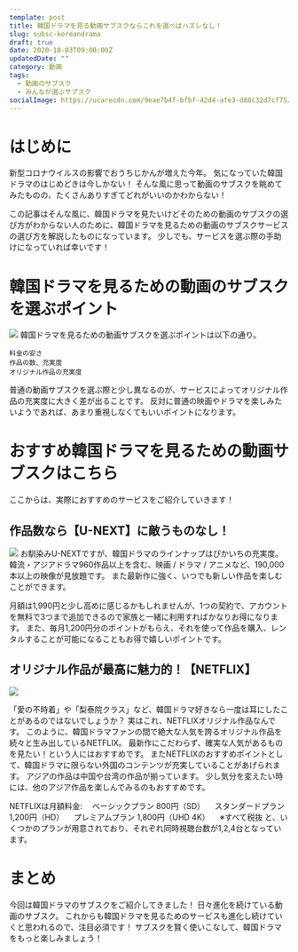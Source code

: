 ```yaml
---
template: post
title: 韓国ドラマを見る動画サブスクならこれを選べばハズレなし！
slug: subsc-koreandrama
draft: true
date: 2020-10-03T09:00:00Z
updatedDate: ""
category: 動画
tags:
  - 動画のサブスク
  - みんなが選ぶサブスク
socialImage: https://ucarecdn.com/9eae7b4f-bfbf-42d4-afe3-d88c32d7cf75/
---
```


# はじめに
新型コロナウイルスの影響でおうちじかんが増えた今年。
気になっていた韓国ドラマのはじめどきは今しかない！
そんな風に思って動画のサブスクを眺めてみたものの、たくさんありすぎてどれがいいのかわからない！

この記事はそんな風に、韓国ドラマを見たいけどそのための動画のサブスクの選び方がわからない人のために、韓国ドラマを見るための動画のサブスクサービスの選び方を解説したものになっています。
少しでも、サービスを選ぶ際の手助けになっていれば幸いです！


# 韓国ドラマを見るための動画のサブスクを選ぶポイント

![](https://ucarecdn.com/1ed4feaf-4e5b-404b-be4b-110e26db4f3e/)
韓国ドラマを見るための動画サブスクを選ぶポイントは以下の通り。

```
料金の安さ
作品の数、充実度
オリジナル作品の充実度
```

普通の動画サブスクを選ぶ際と少し異なるのが、サービスによってオリジナル作品の充実度に大きく差が出ることです。
反対に普通の映画やドラマを楽しみたいようであれば、あまり重視しなくてもいいポイントになります。

# おすすめ韓国ドラマを見るための動画サブスクはこちら
ここからは、実際におすすめのサービスをご紹介していきます！

## 作品数なら【U-NEXT】に敵うものなし！

![](https://ucarecdn.com/b4ecd126-e7fe-4b72-ab5f-1970ec9841cf/)
お馴染みU-NEXTですが、韓国ドラマのラインナップはぴかいちの充実度。
韓流・アジアドラマ960作品以上を含む、映画 / ドラマ / アニメなど、190,000本以上の映像が⾒放題です。
また最新作に強く、いつでも新しい作品を楽しむことができます。

   月額は1,990円と少し高めに感じるかもしれませんが、1つの契約で、アカウントを無料で3つまで追加できるので家族と一緒に利用すればかなりお得になります。
また、毎月1,200円分のポイントがもらえ、それを使って作品を購入、レンタルすることが可能になることもお得で嬉しいポイントです。

## オリジナル作品が最高に魅力的！【NETFLIX】

![](https://ucarecdn.com/cfdce30e-e3f0-47f3-a3a4-921d9cbc49cc/)

「愛の不時着」や「梨泰院クラス」など、韓国ドラマ好きなら一度は耳にしたことがあるのではないでしょうか？
実はこれ、NETFLIXオリジナル作品なんです。
このように、韓国ドラマファンの間で絶大な人気を誇るオリジナル作品を続々と生み出しているNETFLIX。
最新作にこだわらず、確実な人気があるものを見たい！という人にはおすすめです。
またNETFLIXのおすすめポイントとして、韓国ドラマに限らない外国のコンテンツが充実していることがあげられます。
アジアの作品は中国や台湾の作品が揃っています。
少し気分を変えたい時には、他のアジア作品を楽しんでみるのもおすすめです。

NETFLIXは月額料金: 
　ベーシックプラン 800円（SD）
　スタンダードプラン 1,200円（HD）
　プレミアムプラン 1,800円（UHD 4K）
　※すべて税抜
と、いくつかのプランが用意されており、それぞれ同時視聴台数が1,2,4台となっています。

# まとめ
今回は韓国ドラマのサブスクをご紹介してきました！
日々進化を続けている動画のサブスク。
これからも韓国ドラマを見るためのサービスも進化し続けていくと思われるので、注目必須です！
サブスクを賢く使いこなして、韓国ドラマをもっと楽しみましょう！
